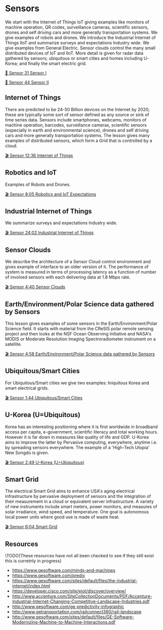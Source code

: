 Sensors
=======

We start with the Internet of Things IoT giving examples like monitors
of machine operation, QR codes, surveillance cameras, scientific
sensors, drones and self driving cars and more generally transportation
systems. We give examples of robots and drones. We introduce the
Industrial Internet of Things IIoT and summarize surveys and
expectations Industry wide. We give examples from General Electric.
Sensor clouds control the many small distributed devices of IoT and
IIoT. More detail is given for radar data gathered by sensors;
ubiquitous or smart cities and homes including U-Korea; and finally the
smart electric grid.

[:scroll: Sensor 31 Sensor I](https://drive.google.com/open?id=0B8936_ytjfjmVXZCUnR3TnVMMFk)

[:scroll: Sensor 44 Sensor II](https://drive.google.com/open?id=0B8936_ytjfjmelMwSUl6Q1lLV1k)


Internet of Things
------------------

There are predicted to be 24-50 Billion devices on the Internet by 2020;
these are typically some sort of sensor defined as any source or sink of
time series data. Sensors include smartphones, webcams, monitors of
machine operation, barcodes, surveillance cameras, scientific sensors
(especially in earth and environmental science), drones and self driving
cars and more generally transportation systems. The lesson gives many
examples of distributed sensors, which form a Grid that is controlled by
a cloud.

[:clapper: Sensor 12:36 Internet of Things](https://www.youtube.com/watch?v=0O0-mz-CWtQ)

Robotics and IoT
----------------

Examples of Robots and Drones.

[:clapper: Sensor 8:05 Robotics and IoT Expectations](https://www.youtube.com/watch?v=ABP0Yygw2Zg)

Industrial Internet of Things
-----------------------------

We summarize surveys and expectations Industry wide.

[:clapper: Sensor 24:02 Industrial Internet of Things](https://www.youtube.com/watch?v=kxKzBfd62Og)

Sensor Clouds
-------------

We describe the architecture of a Sensor Cloud control environment and
gives example of interface to an older version of it. The performance of
system is measured in terms of processing latency as a function of
number of involved sensors with each delivering data at 1.8 Mbps rate.

[:clapper: Sensor 4:40 Sensor Clouds](https://youtu.be/0egT1FsVGrU)

Earth/Environment/Polar Science data gathered by Sensors
--------------------------------------------------------

This lesson gives examples of some sensors in the
Earth/Environment/Polar Science field. It starts with material from the
CReSIS polar remote sensing project and then looks at the NSF Ocean
Observing Initiative and NASA's MODIS or Moderate Resolution Imaging
Spectroradiometer instrument on a satellite.

[:clapper: Sensor 4:58 Earth/Environment/Polar Science data gathered by Sensors](https://youtu.be/CS2gX7axWfI)

Ubiquitous/Smart Cities
-----------------------

For Ubiquitous/Smart cities we give two examples: Iniquitous Korea and
smart electrical grids.

[:clapper: Sensor 1:44 Ubiquitous/Smart Cities](https://youtu.be/MFFIItQ3SOo)

U-Korea (U=Ubiquitous)
----------------------

Korea has an interesting positioning where it is first worldwide in
broadband access per capita, e-government, scientific literacy and total
working hours. However it is far down in measures like quality of life
and GDP. U-Korea aims to improve the latter by Pervasive computing,
everywhere, anytime i.e. by spreading sensors everywhere. The example of
a 'High-Tech Utopia' New Songdo is given.

[:clapper: Sensor 2:49 U-Korea (U=Ubiquitous)](https://www.youtube.com/watch?v=U38zWbSI2n4)

Smart Grid
----------

The electrical Smart Grid aims to enhance USA's aging electrical
infrastructure by pervasive deployment of sensors and the integration of
their measurement in a cloud or equivalent server infrastructure. A
variety of new instruments include smart meters, power monitors, and
measures of solar irradiance, wind speed, and temperature. One goal is
autonomous local power units where good use is made of waste heat.

[:clapper: Sensor 6:04 Smart Grid](https://www.youtube.com/watch?v=UfEiIzaZzI8)

Resources
---------

\TODO{These resources have not all been checked to see if they still
  exist this is curretnly in progress}

-   <https://www.gesoftware.com/minds-and-machines>
-   <https://www.gesoftware.com/predix>
-   <https://www.gesoftware.com/sites/default/files/the-industrial-internet/index.html>
-   <https://developer.cisco.com/site/eiot/discover/overview/>
-   <http://www.accenture.com/SiteCollectionDocuments/PDF/Accenture-Industrial-Internet-Changing-Competitive-Landscape-Industries.pdf>
-   <http://www.gesoftware.com/ge-predictivity-infographic>
-   <http://www.getransportation.com/railconnect360/rail-landscape>
-   <http://www.gesoftware.com/sites/default/files/GE-Software-Modernizing-Machine-to-Machine-Interactions.pdf>
